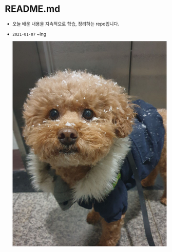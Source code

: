 # README.md

- 오늘 배운 내용을 지속적으로 학습, 정리하는 repo입니다.

- `2021-01-07` ~ing

  ![KakaoTalk_20210107_155254608_03](README.assets/KakaoTalk_20210107_155254608_03.jpg)
